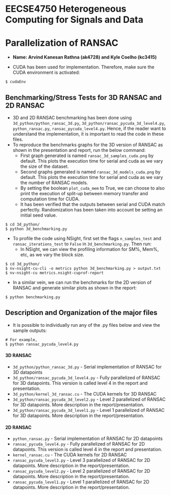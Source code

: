 # EECSE4750 Heterogeneous Computing for Signals and Data

# Parallelization of RANSAC

* **Name: Arvind Kanesan Rathna (ak4728) and Kyle Coelho (kc3415)**

* CUDA has been used for implementation. Therefore, make sure the CUDA environment is activated:
```
$ cudaEnv
```

## Benchmarking/Stress Tests for 3D RANSAC and 2D RANSAC

* 3D and 2D RANSAC benchmarking has been done using `3d_python/python_ransac_3d.py`, `3d_python/ransac_pycuda_3d_level4.py`, `python_ransac.py`, `ransac_pycuda_level4.py`. Hence, if the reader want to understand the 
implementation, it is important to read the code in these files.
* To reproduce the benchmarks graphs for the 3D version of RANSAC as shown in the presentation and report, run the below command:
    * First graph generated is named `ransac_3d_samples_cuda.png` by default. This plots the execution time for serial and cuda as we vary the size of the dataset.
    * Second graphs generated is named `ransac_3d_models_cuda.png` by default. This plots the execution time for serial and cuda as we vary the number of RANSAC models.
    * By setting the boolean `plot_cuda_mem` to True, we can choose to also print the execution of split-up between memory transfer and computation time for CUDA.
    * It has been verified that the outputs between serial and CUDA match perfectly. Randomization has been taken into account be setting an initial seed value.
```
$ cd 3d_python/
$ python 3d_benchmarking.py
```
* To profile the code using NSight, first set the flags `n_samples_test` and `ransac_iterations_test` to `False` in `3d_benchmarking.py`. Then run:
    * In NSight, we can view the profiling information for SM%, Mem%, etc, as we vary the block size.
```
$ cd 3d_python/
$ nv-nsight-cu-cli -o metrics python 3d_benchmarking.py > output.txt
$ nv-nsight-cu metrics.nsight-cuprof-report
```

* In a similar vein, we can run the benchmarks for the 2D version of RANSAC and generate similar plots as shown in the report:

```
$ python benchmarking.py 
```


## Description and Organization of the major files

* It is possible to individually run any of the .py files below and view the sample outputs:

```
# For example,
$ python ransac_pycuda_level4.py
```
#### 3D RANSAC
- `3d_python/python_ransac_3d.py` - Serial implementation of RANSAC for 3D datapoints
- `3d_python/ransac_pycuda_3d_level4.py` - Fully parallelized of RANSAC for 3D datapoints. This version is called level 4 in the report and presentation.
- `3d_python/kernel_3d_ransac.cu` - The CUDA kernels for 3D RANSAC
- `3d_python/ransac_pycuda_3d_level2.py` - Level 2 parallelized of RANSAC for 3D datapoints. More description in the report/presentation.
- `3d_python/ransac_pycuda_3d_level1.py` - Level 1 parallelized of RANSAC for 3D datapoints. More description in the report/presentation.

#### 2D RANSAC
- `python_ransac.py` - Serial implementation of RANSAC for 2D datapoints
- `ransac_pycuda_level4.py` - Fully parallelized of RANSAC for 2D datapoints. This version is called level 4 in the report and presentation.
- `kernel_ransac.cu` - The CUDA kernels for 2D RANSAC
- `ransac_pycuda_level3.py` - Level 3 parallelized of RANSAC for 2D datapoints. More description in the report/presentation.
- `ransac_pycuda_level2.py` - Level 2 parallelized of RANSAC for 2D datapoints. More description in the report/presentation.
- `ransac_pycuda_level1.py` - Level 1 parallelized of RANSAC for 2D datapoints. More description in the report/presentation.
